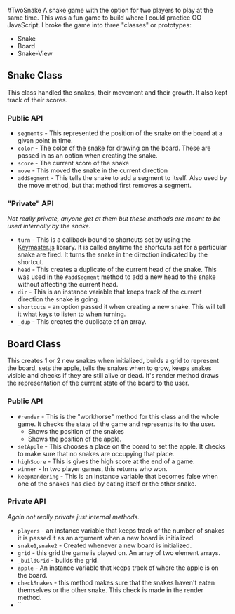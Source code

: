 #TwoSnake
A snake game with the option for two players to play at the same time. 
This was a fun game to build where I could practice OO JavaScript. I broke the game into three "classes" or prototypes:

* Snake
* Board
* Snake-View

## Snake Class
This class handled the snakes, their movement and their growth. It also kept track of their scores.

### Public API

* `segments` - This represented the position of the snake on the board at a given point in time.
* `color` - The color of the snake for drawing on the board. These are passed in as an option when creating the snake.
* `score` - The current score of the snake
* `move` - This moved the snake in the current direction 
* `addSegment` - This tells the snake to add a segment to itself. Also used by the move method, but that method first removes a segment. 

### "Private" API

*Not really private, anyone get at them but these methods are meant to be used internally by the snake.* 

* `turn` - This is a callback bound to shortcuts set by using the [Keymaster.js](https://github.com/madrobby/keymaster) library. It is called anytime the shortcuts set for a particular snake are fired. It turns the snake in the direction indicated by the shortcut.
* `head` - This creates a duplicate of the current head of the snake. This was used in the `#addSegment` method to add a new head to the snake without affecting the current head.
* `dir` - This is an instance variable that keeps track of the current direction the snake is going. 
* `shortcuts` - an option passed it when creating a new snake. This will tell it what keys to listen to when turning.
* `_dup` - This creates the duplicate of an array.


## Board Class
This creates 1 or 2 new snakes when initialized, builds a grid to represent the board, sets the apple, tells the snakes when to grow, keeps snakes visible and checks if they are still alive or dead. It's render method draws the representation of the current state of the board to the user.

### Public API
* `#render` - This is the "workhorse" method for this class and the whole game. It checks the state of the game  and represents its to the user.
  * Shows the position of the snakes
  * Shows the position of the apple. 
* `setApple` - This chooses a place on the board to set the apple. It checks to make sure that no snakes are occupying that place.
* `highScore` - This is gives the high score at the end of a game.
* `winner` - In two player games, this returns who won. 
* `keepRendering` - This is an instance variable that becomes false when one of the snakes has died by eating itself or the other snake.
 
### Private API

*Again not really private just internal methods.*

* `players` - an instance variable that keeps track of the number of snakes it is passed it as an argument when a new board is initialized.
* `snake1`,`snake2` - Created whenever a new board is initialized.
* `grid` - this grid the game is played on. An array of two element arrays.
* `_buildGrid` - builds the grid.
* `apple` - An instance variable that keeps track of where the apple is on the board.
* `checkSnakes` - this method makes sure that the snakes haven't eaten themselves or the other snake. This check is made in the render method.
* ``